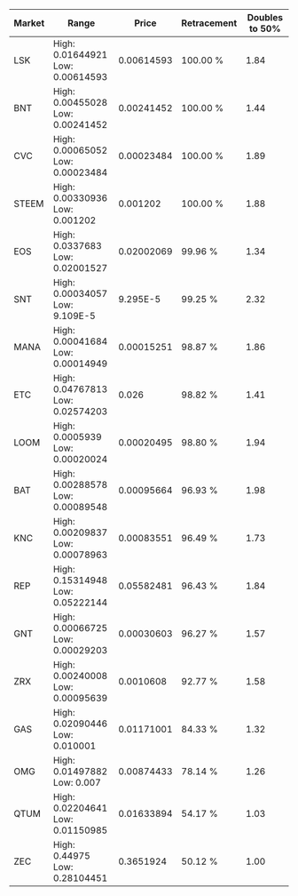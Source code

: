 | Market | Range | Price| Retracement | Doubles to 50% |
| --- | --- | --- | --- | --- |
| LSK | High: 0.01644921<br />Low: 0.00614593 | 0.00614593 | 100.00 % | 1.84 |
| BNT | High: 0.00455028<br />Low: 0.00241452 | 0.00241452 | 100.00 % | 1.44 |
| CVC | High: 0.00065052<br />Low: 0.00023484 | 0.00023484 | 100.00 % | 1.89 |
| STEEM | High: 0.00330936<br />Low: 0.001202 | 0.001202 | 100.00 % | 1.88 |
| EOS | High: 0.0337683<br />Low: 0.02001527 | 0.02002069 | 99.96 % | 1.34 |
| SNT | High: 0.00034057<br />Low: 9.109E-5 | 9.295E-5 | 99.25 % | 2.32 |
| MANA | High: 0.00041684<br />Low: 0.00014949 | 0.00015251 | 98.87 % | 1.86 |
| ETC | High: 0.04767813<br />Low: 0.02574203 | 0.026 | 98.82 % | 1.41 |
| LOOM | High: 0.0005939<br />Low: 0.00020024 | 0.00020495 | 98.80 % | 1.94 |
| BAT | High: 0.00288578<br />Low: 0.00089548 | 0.00095664 | 96.93 % | 1.98 |
| KNC | High: 0.00209837<br />Low: 0.00078963 | 0.00083551 | 96.49 % | 1.73 |
| REP | High: 0.15314948<br />Low: 0.05222144 | 0.05582481 | 96.43 % | 1.84 |
| GNT | High: 0.00066725<br />Low: 0.00029203 | 0.00030603 | 96.27 % | 1.57 |
| ZRX | High: 0.00240008<br />Low: 0.00095639 | 0.0010608 | 92.77 % | 1.58 |
| GAS | High: 0.02090446<br />Low: 0.010001 | 0.01171001 | 84.33 % | 1.32 |
| OMG | High: 0.01497882<br />Low: 0.007 | 0.00874433 | 78.14 % | 1.26 |
| QTUM | High: 0.02204641<br />Low: 0.01150985 | 0.01633894 | 54.17 % | 1.03 |
| ZEC | High: 0.44975<br />Low: 0.28104451 | 0.3651924 | 50.12 % | 1.00 |
